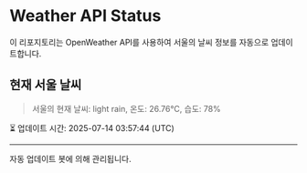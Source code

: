 
# Weather API Status

이 리포지토리는 OpenWeather API를 사용하여 서울의 날씨 정보를 자동으로 업데이트합니다.

## 현재 서울 날씨
> 서울의 현재 날씨: light rain, 온도: 26.76°C, 습도: 78%

⏳ 업데이트 시간: 2025-07-14 03:57:44 (UTC)

---
자동 업데이트 봇에 의해 관리됩니다.

